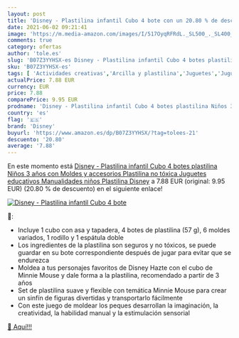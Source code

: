```yaml
---
layout: post
title: 'Disney - Plastilina infantil Cubo 4 bote con un 20.80 % de descuento'
date: 2021-06-02 09:21:41
image: 'https://m.media-amazon.com/images/I/517OyqRFRdL._SL500_._SL400_.jpg'
comments: true
category: ofertas
author: 'tole.es'
slug: 'B07Z3YYHSX-es Disney - Plastilina infantil Cubo 4 botes plastilina Niños...'
sku: 'B07Z3YYHSX-es'
tags: [ 'Actividades creativas','Arcilla y plastilina','Juguetes','Juguetes y juegos','disney','juguetes','plastilina', ]
actualPrice: 7.88 EUR
currency: EUR
price: 7.88
comparePrice: 9.95 EUR
prodname: 'Disney - Plastilina infantil Cubo 4 botes plastilina Niños 3 años con Moldes y accesorios Plastilina no tóxica Juguetes educativos Manualidades niños Plastilina Disney'
country: 'es'
flag: '🇪🇸'
brand: 'Disney'
buyurl: 'https://www.amazon.es/dp/B07Z3YYHSX/?tag=tolees-21'
descuento: '20.80'
average: '7.88'
---
```


En este momento está [Disney - Plastilina infantil Cubo 4 botes plastilina Niños 3 años con Moldes y accesorios Plastilina no tóxica Juguetes educativos Manualidades niños Plastilina Disney](https://www.amazon.es/dp/B07Z3YYHSX/?tag=tolees-21) a 7.88 EUR (original: 9.95 EUR) (20.80 %  de descuento) en el siguiente enlace!

[![Disney - Plastilina infantil Cubo 4 bote](https://m.media-amazon.com/images/I/517OyqRFRdL._SL500_._SL400_.jpg)](https://www.amazon.es/dp/B07Z3YYHSX/?tag=tolees-21)

🔎:

- Incluye 1 cubo con asa y tapadera, 4 botes de plastilina (57 g), 6 moldes variados, 1 rodillo y 1 espátula doble
- Los ingredientes de la plastilina son seguros y no tóxicos, se puede guardar en su bote correspondiente después de jugar para evitar que se endurezca
- Moldea a tus personajes favoritos de Disney Hazte con el cubo de Minnie Mouse y dale forma a la plastilina, recomendado a partir de 3 años
- Set de plastilina suave y flexible con temática Minnie Mouse para crear un sinfín de figuras divertidas y transportarlo fácilmente
- Con este juego de moldear los peques desarrollan la imaginación, la creatividad, la habilidad manual y la estimulación sensorial

[🛒 Aquí!!!](https://www.amazon.es/dp/B07Z3YYHSX/?tag=tolees-21)

